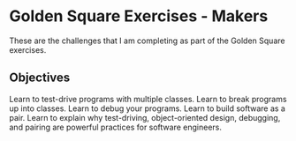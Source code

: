 # Golden Square Exercises - Makers

These are the challenges that I am completing as part of the Golden Square exercises.

## Objectives
Learn to test-drive programs with multiple classes.
Learn to break programs up into classes.
Learn to debug your programs.
Learn to build software as a pair.
Learn to explain why test-driving, object-oriented design, debugging, and pairing are powerful practices for software engineers.

